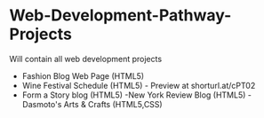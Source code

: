 # Web-Development-Pathway-Projects
Will contain all web development projects
- Fashion Blog Web Page (HTML5)
- Wine Festival Schedule (HTML5) - Preview at shorturl.at/cPT02
- Form a Story blog (HTML5)
-New York Review Blog (HTML5)
-Dasmoto's Arts & Crafts (HTML5,CSS)
